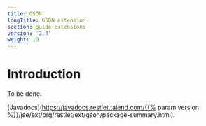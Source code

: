```yaml
---
title: GSON
longTitle: GSON extension
section: guide-extensions
version: '2.4'
weight: 10
---
```

# Introduction

To be done.

[Javadocs](https://javadocs.restlet.talend.com/{{% param version %}}/jse/ext/org/restlet/ext/gson/package-summary.html).
